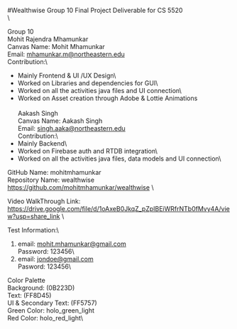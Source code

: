 #Wealthwise
Group 10 Final Project Deliverable for CS 5520\
\


Group 10\
Mohit Rajendra Mhamunkar\
Canvas Name: Mohit Mhamunkar\
Email: mhamunkar.m@northeastern.edu\
Contribution:\
- Mainly Frontend & UI /UX Design\ 
- Worked on Libraries and dependencies for GUI\
- Worked on all the activities java files and UI connection\
- Worked on Asset creation through Adobe & Lottie Animations\
\
Aakash Singh\
Canvas Name: Aakash Singh\
Email: singh.aaka@northeastern.edu\
Contribution:\
- Mainly Backend\
- Worked on Firebase auth and RTDB integration\
- Worked on all the activities java files, data models and UI connection\

GitHub Name: mohitmhamunkar\
Repository Name: wealthwise\
https://github.com/mohitmhamunkar/wealthwise \

Video WalkThrough Link: https://drive.google.com/file/d/1oAxeB0JkqZ_pZpIBEiWRfrNTb0fMvy4A/view?usp=share_link \

Test Information:\
1. 	email: mohit.mhamunkar@gmail.com\
	Password: 123456\
2.	email: jondoe@gmail.com\
	Pasword: 123456\



Color Palette\
Background: (0B223D)\
Text: (FF8D45)\
UI & Secondary Text: (FF5757)\
Green Color: holo_green_light\
Red Color: holo_red_light\
